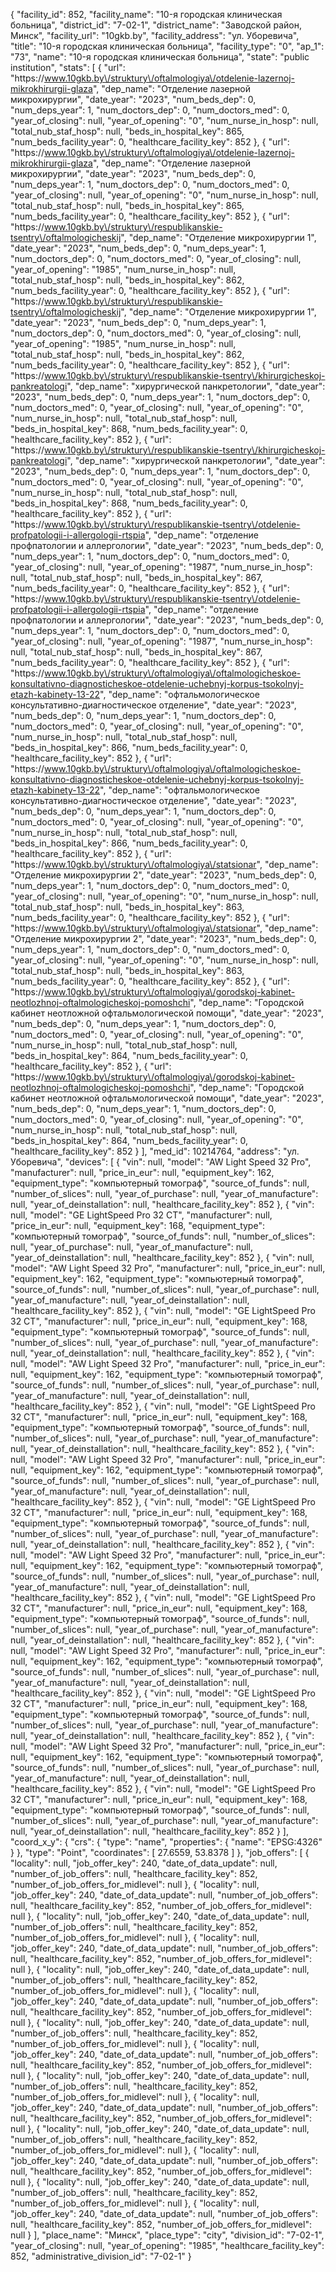 {
    "facility_id": 852,
    "facility_name": "10-я городская клиническая больница",
    "district_id": "7-02-1",
    "district_name": "Заводской район, Минск",
    "facility_url": "10gkb.by",
    "facility_address": "ул. Уборевича",
    "title": "10-я городская клиническая больница",
    "facility_type": "0",
    "ap_1": "73",
    "name": "10-я городская клиническая больница",
    "state": "public institution",
    "stats": [
        {
            "url": "https:\/\/www.10gkb.by\/struktury\/oftalmologiya\/otdelenie-lazernoj-mikrokhirurgii-glaza",
            "dep_name": "Отделение лазерной микрохирургии",
            "date_year": "2023",
            "num_beds_dep": 0,
            "num_deps_year": 1,
            "num_doctors_dep": 0,
            "num_doctors_med": 0,
            "year_of_closing": null,
            "year_of_opening": "0",
            "num_nurse_in_hosp": null,
            "total_nub_staf_hosp": null,
            "beds_in_hospital_key": 865,
            "num_beds_facility_year": 0,
            "healthcare_facility_key": 852
        },
        {
            "url": "https:\/\/www.10gkb.by\/struktury\/oftalmologiya\/otdelenie-lazernoj-mikrokhirurgii-glaza",
            "dep_name": "Отделение лазерной микрохирургии",
            "date_year": "2023",
            "num_beds_dep": 0,
            "num_deps_year": 1,
            "num_doctors_dep": 0,
            "num_doctors_med": 0,
            "year_of_closing": null,
            "year_of_opening": "0",
            "num_nurse_in_hosp": null,
            "total_nub_staf_hosp": null,
            "beds_in_hospital_key": 865,
            "num_beds_facility_year": 0,
            "healthcare_facility_key": 852
        },
        {
            "url": "https:\/\/www.10gkb.by\/struktury\/respublikanskie-tsentry\/oftalmologicheskij",
            "dep_name": "Отделение микрохирургии 1",
            "date_year": "2023",
            "num_beds_dep": 0,
            "num_deps_year": 1,
            "num_doctors_dep": 0,
            "num_doctors_med": 0,
            "year_of_closing": null,
            "year_of_opening": "1985",
            "num_nurse_in_hosp": null,
            "total_nub_staf_hosp": null,
            "beds_in_hospital_key": 862,
            "num_beds_facility_year": 0,
            "healthcare_facility_key": 852
        },
        {
            "url": "https:\/\/www.10gkb.by\/struktury\/respublikanskie-tsentry\/oftalmologicheskij",
            "dep_name": "Отделение микрохирургии 1",
            "date_year": "2023",
            "num_beds_dep": 0,
            "num_deps_year": 1,
            "num_doctors_dep": 0,
            "num_doctors_med": 0,
            "year_of_closing": null,
            "year_of_opening": "1985",
            "num_nurse_in_hosp": null,
            "total_nub_staf_hosp": null,
            "beds_in_hospital_key": 862,
            "num_beds_facility_year": 0,
            "healthcare_facility_key": 852
        },
        {
            "url": "https:\/\/www.10gkb.by\/struktury\/respublikanskie-tsentry\/khirurgicheskoj-pankreatologi",
            "dep_name": "хирургической панкретологии",
            "date_year": "2023",
            "num_beds_dep": 0,
            "num_deps_year": 1,
            "num_doctors_dep": 0,
            "num_doctors_med": 0,
            "year_of_closing": null,
            "year_of_opening": "0",
            "num_nurse_in_hosp": null,
            "total_nub_staf_hosp": null,
            "beds_in_hospital_key": 868,
            "num_beds_facility_year": 0,
            "healthcare_facility_key": 852
        },
        {
            "url": "https:\/\/www.10gkb.by\/struktury\/respublikanskie-tsentry\/khirurgicheskoj-pankreatologi",
            "dep_name": "хирургической панкретологии",
            "date_year": "2023",
            "num_beds_dep": 0,
            "num_deps_year": 1,
            "num_doctors_dep": 0,
            "num_doctors_med": 0,
            "year_of_closing": null,
            "year_of_opening": "0",
            "num_nurse_in_hosp": null,
            "total_nub_staf_hosp": null,
            "beds_in_hospital_key": 868,
            "num_beds_facility_year": 0,
            "healthcare_facility_key": 852
        },
        {
            "url": "https:\/\/www.10gkb.by\/struktury\/respublikanskie-tsentry\/otdelenie-profpatologii-i-allergologii-rtspia",
            "dep_name": "отделение профпатологии и аллергологии",
            "date_year": "2023",
            "num_beds_dep": 0,
            "num_deps_year": 1,
            "num_doctors_dep": 0,
            "num_doctors_med": 0,
            "year_of_closing": null,
            "year_of_opening": "1987",
            "num_nurse_in_hosp": null,
            "total_nub_staf_hosp": null,
            "beds_in_hospital_key": 867,
            "num_beds_facility_year": 0,
            "healthcare_facility_key": 852
        },
        {
            "url": "https:\/\/www.10gkb.by\/struktury\/respublikanskie-tsentry\/otdelenie-profpatologii-i-allergologii-rtspia",
            "dep_name": "отделение профпатологии и аллергологии",
            "date_year": "2023",
            "num_beds_dep": 0,
            "num_deps_year": 1,
            "num_doctors_dep": 0,
            "num_doctors_med": 0,
            "year_of_closing": null,
            "year_of_opening": "1987",
            "num_nurse_in_hosp": null,
            "total_nub_staf_hosp": null,
            "beds_in_hospital_key": 867,
            "num_beds_facility_year": 0,
            "healthcare_facility_key": 852
        },
        {
            "url": "https:\/\/www.10gkb.by\/struktury\/oftalmologiya\/oftalmologicheskoe-konsultativno-diagnosticheskoe-otdelenie-uchebnyj-korpus-tsokolnyj-etazh-kabinety-13-22",
            "dep_name": "офтальмологическое консультативно-диагностическое отделение",
            "date_year": "2023",
            "num_beds_dep": 0,
            "num_deps_year": 1,
            "num_doctors_dep": 0,
            "num_doctors_med": 0,
            "year_of_closing": null,
            "year_of_opening": "0",
            "num_nurse_in_hosp": null,
            "total_nub_staf_hosp": null,
            "beds_in_hospital_key": 866,
            "num_beds_facility_year": 0,
            "healthcare_facility_key": 852
        },
        {
            "url": "https:\/\/www.10gkb.by\/struktury\/oftalmologiya\/oftalmologicheskoe-konsultativno-diagnosticheskoe-otdelenie-uchebnyj-korpus-tsokolnyj-etazh-kabinety-13-22",
            "dep_name": "офтальмологическое консультативно-диагностическое отделение",
            "date_year": "2023",
            "num_beds_dep": 0,
            "num_deps_year": 1,
            "num_doctors_dep": 0,
            "num_doctors_med": 0,
            "year_of_closing": null,
            "year_of_opening": "0",
            "num_nurse_in_hosp": null,
            "total_nub_staf_hosp": null,
            "beds_in_hospital_key": 866,
            "num_beds_facility_year": 0,
            "healthcare_facility_key": 852
        },
        {
            "url": "https:\/\/www.10gkb.by\/struktury\/oftalmologiya\/statsionar",
            "dep_name": "Отделение микрохирургии 2",
            "date_year": "2023",
            "num_beds_dep": 0,
            "num_deps_year": 1,
            "num_doctors_dep": 0,
            "num_doctors_med": 0,
            "year_of_closing": null,
            "year_of_opening": "0",
            "num_nurse_in_hosp": null,
            "total_nub_staf_hosp": null,
            "beds_in_hospital_key": 863,
            "num_beds_facility_year": 0,
            "healthcare_facility_key": 852
        },
        {
            "url": "https:\/\/www.10gkb.by\/struktury\/oftalmologiya\/statsionar",
            "dep_name": "Отделение микрохирургии 2",
            "date_year": "2023",
            "num_beds_dep": 0,
            "num_deps_year": 1,
            "num_doctors_dep": 0,
            "num_doctors_med": 0,
            "year_of_closing": null,
            "year_of_opening": "0",
            "num_nurse_in_hosp": null,
            "total_nub_staf_hosp": null,
            "beds_in_hospital_key": 863,
            "num_beds_facility_year": 0,
            "healthcare_facility_key": 852
        },
        {
            "url": "https:\/\/www.10gkb.by\/struktury\/oftalmologiya\/gorodskoj-kabinet-neotlozhnoj-oftalmologicheskoj-pomoshchi",
            "dep_name": "Городской кабинет неотложной офтальмологической помощи",
            "date_year": "2023",
            "num_beds_dep": 0,
            "num_deps_year": 1,
            "num_doctors_dep": 0,
            "num_doctors_med": 0,
            "year_of_closing": null,
            "year_of_opening": "0",
            "num_nurse_in_hosp": null,
            "total_nub_staf_hosp": null,
            "beds_in_hospital_key": 864,
            "num_beds_facility_year": 0,
            "healthcare_facility_key": 852
        },
        {
            "url": "https:\/\/www.10gkb.by\/struktury\/oftalmologiya\/gorodskoj-kabinet-neotlozhnoj-oftalmologicheskoj-pomoshchi",
            "dep_name": "Городской кабинет неотложной офтальмологической помощи",
            "date_year": "2023",
            "num_beds_dep": 0,
            "num_deps_year": 1,
            "num_doctors_dep": 0,
            "num_doctors_med": 0,
            "year_of_closing": null,
            "year_of_opening": "0",
            "num_nurse_in_hosp": null,
            "total_nub_staf_hosp": null,
            "beds_in_hospital_key": 864,
            "num_beds_facility_year": 0,
            "healthcare_facility_key": 852
        }
    ],
    "med_id": 10214764,
    "address": "ул. Уборевича",
    "devices": [
        {
            "vin": null,
            "model": "AW Light Speed 32 Pro",
            "manufacturer": null,
            "price_in_eur": null,
            "equipment_key": 162,
            "equipment_type": "компьютерный томограф",
            "source_of_funds": null,
            "number_of_slices": null,
            "year_of_purchase": null,
            "year_of_manufacture": null,
            "year_of_deinstallation": null,
            "healthcare_facility_key": 852
        },
        {
            "vin": null,
            "model": "GE LightSpeed Pro 32 CT",
            "manufacturer": null,
            "price_in_eur": null,
            "equipment_key": 168,
            "equipment_type": "компьютерный томограф",
            "source_of_funds": null,
            "number_of_slices": null,
            "year_of_purchase": null,
            "year_of_manufacture": null,
            "year_of_deinstallation": null,
            "healthcare_facility_key": 852
        },
        {
            "vin": null,
            "model": "AW Light Speed 32 Pro",
            "manufacturer": null,
            "price_in_eur": null,
            "equipment_key": 162,
            "equipment_type": "компьютерный томограф",
            "source_of_funds": null,
            "number_of_slices": null,
            "year_of_purchase": null,
            "year_of_manufacture": null,
            "year_of_deinstallation": null,
            "healthcare_facility_key": 852
        },
        {
            "vin": null,
            "model": "GE LightSpeed Pro 32 CT",
            "manufacturer": null,
            "price_in_eur": null,
            "equipment_key": 168,
            "equipment_type": "компьютерный томограф",
            "source_of_funds": null,
            "number_of_slices": null,
            "year_of_purchase": null,
            "year_of_manufacture": null,
            "year_of_deinstallation": null,
            "healthcare_facility_key": 852
        },
        {
            "vin": null,
            "model": "AW Light Speed 32 Pro",
            "manufacturer": null,
            "price_in_eur": null,
            "equipment_key": 162,
            "equipment_type": "компьютерный томограф",
            "source_of_funds": null,
            "number_of_slices": null,
            "year_of_purchase": null,
            "year_of_manufacture": null,
            "year_of_deinstallation": null,
            "healthcare_facility_key": 852
        },
        {
            "vin": null,
            "model": "GE LightSpeed Pro 32 CT",
            "manufacturer": null,
            "price_in_eur": null,
            "equipment_key": 168,
            "equipment_type": "компьютерный томограф",
            "source_of_funds": null,
            "number_of_slices": null,
            "year_of_purchase": null,
            "year_of_manufacture": null,
            "year_of_deinstallation": null,
            "healthcare_facility_key": 852
        },
        {
            "vin": null,
            "model": "AW Light Speed 32 Pro",
            "manufacturer": null,
            "price_in_eur": null,
            "equipment_key": 162,
            "equipment_type": "компьютерный томограф",
            "source_of_funds": null,
            "number_of_slices": null,
            "year_of_purchase": null,
            "year_of_manufacture": null,
            "year_of_deinstallation": null,
            "healthcare_facility_key": 852
        },
        {
            "vin": null,
            "model": "GE LightSpeed Pro 32 CT",
            "manufacturer": null,
            "price_in_eur": null,
            "equipment_key": 168,
            "equipment_type": "компьютерный томограф",
            "source_of_funds": null,
            "number_of_slices": null,
            "year_of_purchase": null,
            "year_of_manufacture": null,
            "year_of_deinstallation": null,
            "healthcare_facility_key": 852
        },
        {
            "vin": null,
            "model": "AW Light Speed 32 Pro",
            "manufacturer": null,
            "price_in_eur": null,
            "equipment_key": 162,
            "equipment_type": "компьютерный томограф",
            "source_of_funds": null,
            "number_of_slices": null,
            "year_of_purchase": null,
            "year_of_manufacture": null,
            "year_of_deinstallation": null,
            "healthcare_facility_key": 852
        },
        {
            "vin": null,
            "model": "GE LightSpeed Pro 32 CT",
            "manufacturer": null,
            "price_in_eur": null,
            "equipment_key": 168,
            "equipment_type": "компьютерный томограф",
            "source_of_funds": null,
            "number_of_slices": null,
            "year_of_purchase": null,
            "year_of_manufacture": null,
            "year_of_deinstallation": null,
            "healthcare_facility_key": 852
        },
        {
            "vin": null,
            "model": "AW Light Speed 32 Pro",
            "manufacturer": null,
            "price_in_eur": null,
            "equipment_key": 162,
            "equipment_type": "компьютерный томограф",
            "source_of_funds": null,
            "number_of_slices": null,
            "year_of_purchase": null,
            "year_of_manufacture": null,
            "year_of_deinstallation": null,
            "healthcare_facility_key": 852
        },
        {
            "vin": null,
            "model": "GE LightSpeed Pro 32 CT",
            "manufacturer": null,
            "price_in_eur": null,
            "equipment_key": 168,
            "equipment_type": "компьютерный томограф",
            "source_of_funds": null,
            "number_of_slices": null,
            "year_of_purchase": null,
            "year_of_manufacture": null,
            "year_of_deinstallation": null,
            "healthcare_facility_key": 852
        },
        {
            "vin": null,
            "model": "AW Light Speed 32 Pro",
            "manufacturer": null,
            "price_in_eur": null,
            "equipment_key": 162,
            "equipment_type": "компьютерный томограф",
            "source_of_funds": null,
            "number_of_slices": null,
            "year_of_purchase": null,
            "year_of_manufacture": null,
            "year_of_deinstallation": null,
            "healthcare_facility_key": 852
        },
        {
            "vin": null,
            "model": "GE LightSpeed Pro 32 CT",
            "manufacturer": null,
            "price_in_eur": null,
            "equipment_key": 168,
            "equipment_type": "компьютерный томограф",
            "source_of_funds": null,
            "number_of_slices": null,
            "year_of_purchase": null,
            "year_of_manufacture": null,
            "year_of_deinstallation": null,
            "healthcare_facility_key": 852
        }
    ],
    "coord_x_y": {
        "crs": {
            "type": "name",
            "properties": {
                "name": "EPSG:4326"
            }
        },
        "type": "Point",
        "coordinates": [
            27.6559,
            53.8378
        ]
    },
    "job_offers": [
        {
            "locality": null,
            "job_offer_key": 240,
            "date_of_data_update": null,
            "number_of_job_offers": null,
            "healthcare_facility_key": 852,
            "number_of_job_offers_for_midlevel": null
        },
        {
            "locality": null,
            "job_offer_key": 240,
            "date_of_data_update": null,
            "number_of_job_offers": null,
            "healthcare_facility_key": 852,
            "number_of_job_offers_for_midlevel": null
        },
        {
            "locality": null,
            "job_offer_key": 240,
            "date_of_data_update": null,
            "number_of_job_offers": null,
            "healthcare_facility_key": 852,
            "number_of_job_offers_for_midlevel": null
        },
        {
            "locality": null,
            "job_offer_key": 240,
            "date_of_data_update": null,
            "number_of_job_offers": null,
            "healthcare_facility_key": 852,
            "number_of_job_offers_for_midlevel": null
        },
        {
            "locality": null,
            "job_offer_key": 240,
            "date_of_data_update": null,
            "number_of_job_offers": null,
            "healthcare_facility_key": 852,
            "number_of_job_offers_for_midlevel": null
        },
        {
            "locality": null,
            "job_offer_key": 240,
            "date_of_data_update": null,
            "number_of_job_offers": null,
            "healthcare_facility_key": 852,
            "number_of_job_offers_for_midlevel": null
        },
        {
            "locality": null,
            "job_offer_key": 240,
            "date_of_data_update": null,
            "number_of_job_offers": null,
            "healthcare_facility_key": 852,
            "number_of_job_offers_for_midlevel": null
        },
        {
            "locality": null,
            "job_offer_key": 240,
            "date_of_data_update": null,
            "number_of_job_offers": null,
            "healthcare_facility_key": 852,
            "number_of_job_offers_for_midlevel": null
        },
        {
            "locality": null,
            "job_offer_key": 240,
            "date_of_data_update": null,
            "number_of_job_offers": null,
            "healthcare_facility_key": 852,
            "number_of_job_offers_for_midlevel": null
        },
        {
            "locality": null,
            "job_offer_key": 240,
            "date_of_data_update": null,
            "number_of_job_offers": null,
            "healthcare_facility_key": 852,
            "number_of_job_offers_for_midlevel": null
        },
        {
            "locality": null,
            "job_offer_key": 240,
            "date_of_data_update": null,
            "number_of_job_offers": null,
            "healthcare_facility_key": 852,
            "number_of_job_offers_for_midlevel": null
        },
        {
            "locality": null,
            "job_offer_key": 240,
            "date_of_data_update": null,
            "number_of_job_offers": null,
            "healthcare_facility_key": 852,
            "number_of_job_offers_for_midlevel": null
        },
        {
            "locality": null,
            "job_offer_key": 240,
            "date_of_data_update": null,
            "number_of_job_offers": null,
            "healthcare_facility_key": 852,
            "number_of_job_offers_for_midlevel": null
        },
        {
            "locality": null,
            "job_offer_key": 240,
            "date_of_data_update": null,
            "number_of_job_offers": null,
            "healthcare_facility_key": 852,
            "number_of_job_offers_for_midlevel": null
        }
    ],
    "place_name": "Минск",
    "place_type": "city",
    "division_id": "7-02-1",
    "year_of_closing": null,
    "year_of_opening": "1985",
    "healthcare_facility_key": 852,
    "administrative_division_id": "7-02-1"
}